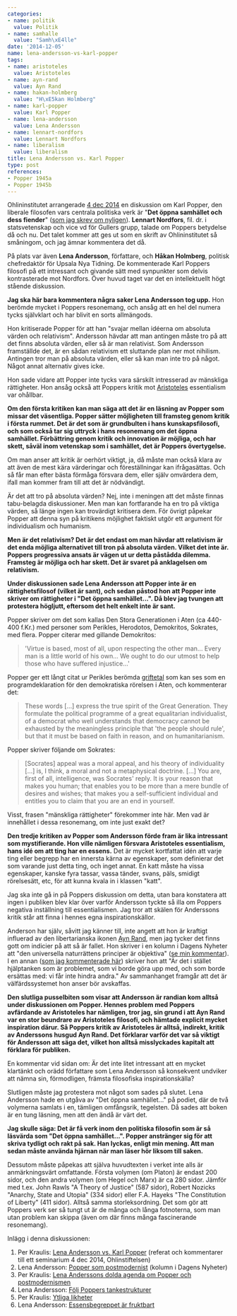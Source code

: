```yaml
---
categories:
- name: politik
  value: Politik
- name: samhalle
  value: "Samh\xE4lle"
date: '2014-12-05'
name: lena-andersson-vs-karl-popper
tags:
- name: aristoteles
  value: Aristoteles
- name: ayn-rand
  value: Ayn Rand
- name: hakan-holmberg
  value: "H\xE5kan Holmberg"
- name: karl-popper
  value: Karl Popper
- name: lena-andersson
  value: Lena Andersson
- name: lennart-nordfors
  value: Lennart Nordfors
- name: liberalism
  value: liberalism
title: Lena Andersson vs. Karl Popper
type: post
references:
- Popper 1945a
- Popper 1945b
---
```

Ohlininstitutet arrangerade [4 dec 2014](http://www.ohlininstitutet.se/2014/11/04/det-oppna-samhallet-och-dess-fiender-2015/) en diskussion om Karl Popper, den liberale filosofen vars centrala politiska verk är "**Det öppna samhället och dess fiender**" ([som jag skrev om nyligen](/2014/12/02/karl-popper-det-oppna-samhallet-och-dess-fiender/)). **Lennart Nordfors**, fil. dr. i statsvetenskap och vice vd för Gullers grupp, talade om Poppers betydelse då och nu. Det talet kommer att ges ut som en skrift av Ohlininstitutet så småningom, och jag ämnar kommentera det då.

På plats var även **Lena Andersson**, författare, och **Håkan Holmberg**, politisk chefredaktör för Upsala Nya Tidning. De kommenterade Karl Poppers filosofi på ett intressant och givande sätt med synpunkter som delvis kontrasterade mot Nordfors. Över huvud taget var det en intellektuellt högt stående diskussion.

**Jag ska här bara kommentera några saker Lena Andersson tog upp.** Hon berömde mycket i Poppers resonemang, och ansåg att en hel del numera tycks självklart och har blivit en sorts allmängods.

Hon kritiserade Popper för att han "svajar mellan idéerna om absoluta värden och relativism". Andersson hävdar att man antingen måste tro på att det finns absoluta värden, eller så är man relativist. Som Andersson framställde det, är en sådan relativism ett sluttande plan ner mot nihilism. Antingen tror man på absoluta värden, eller så kan man inte tro på något. Något annat alternativ gives icke.

Hon sade vidare att Popper inte tycks vara särskilt intresserad av mänskliga rättigheter. Hon ansåg också att Poppers kritik mot [Aristoteles](http://en.wikipedia.org/wiki/Aristotle) essentialism var ohållbar.

**Om den första kritiken kan man säga att det är en läsning av Popper som missar det väsentliga. Popper sätter möjligheten till framsteg genom kritik i första rummet. Det är det som är grundbulten i hans kunskapsfilosofi, och som också tar sig uttryck i hans resonemang om det öppna samhället. Förbättring genom kritik och innovation är möjliga, och har skett, såväl inom vetenskap som i samhället, det är Poppers övertygelse.**

Om man anser att kritik är oerhört viktigt, ja, då måste man också klara av att även de mest kära värderingar och föreställningar kan ifrågasättas. Och så får man efter bästa förmåga försvara dem, eller själv omvärdera dem, ifall man kommer fram till att det är nödvändigt.

Är det att tro på absoluta värden? Nej, inte i meningen att det måste finnas tabu-belagda diskussioner. Men man kan fortfarande ha en tro på viktiga värden, så länge ingen kan trovärdigt kritisera dem. För övrigt påpekar Popper att denna syn på kritikens möjlighet faktiskt utgör ett argument för individualism och humanism.

**Men är det relativism? Det är det endast om man hävdar att relativism är det enda möjliga alternativet till tron på absoluta värden. Vilket det inte är. Poppers progressiva ansats är vägen ut ur detta påstådda dilemma. Framsteg är möjliga och har skett. Det är svaret på anklagelsen om relativism.**

**Under diskussionen sade Lena Andersson att Popper inte är en rättighetsfilosof (vilket är sant), och sedan påstod hon att Popper inte skriver om rättigheter i "Det öppna samhället...". Då blev jag tvungen att protestera högljutt, eftersom det helt enkelt inte är sant.**

Popper skriver om det som kallas Den Stora Generationen i Aten (ca 440-400 f.Kr.) med personer som Perikles, Herodotos, Demokritos, Sokrates, med flera. Popper citerar med gillande Demokritos:

> 'Virtue is based, most of all, upon respecting the other man... Every man is a little world of his own... We ought to do our utmost to help those who have suffered injustice...'

Popper ger ett långt citat ur Perikles berömda [griftetal](http://en.wikipedia.org/wiki/Pericles%27_Funeral_Oration) som kan ses som en programdeklaration för den demokratiska rörelsen i Aten, och kommenterar det:

> These words [...] express the true spirit of the Great Generation. They formulate the political programme of a great equalitarian individualist, of a democrat who well understands that democracy cannot be exhausted by the meaningless principle that 'the people should rule', but that it must be based on faith in reason, and on humanitarianism.

Popper skriver följande om Sokrates:

> [Socrates] appeal was a moral appeal, and his theory of individuality [...] is, I think, a moral and not a metaphysical doctrine. [...] You are, first of all, intelligence, was Socrates' reply. It is your reason that makes you human; that enables you to be more than a mere bundle of desires and wishes; that makes you a self-sufficient individual and entitles you to claim that you are an end in yourself.

Visst, frasen "mänskliga rättigheter" förekommer inte här. Men vad är innehållet i dessa resonemang, om inte just exakt det?

**Den tredje kritiken av Popper som Andersson förde fram är lika intressant som mystifierande. Hon ville nämligen försvara Aristoteles essentialism, hans idé om att ting har en essens.** Det är mycket kortfattat idén att varje ting eller begrepp har en innersta kärna av egenskaper, som definierar det som varande just detta ting, och inget annat. En katt måste ha vissa egenskaper, kanske fyra tassar, vassa tänder, svans, päls, smidigt rörelsesätt, etc, för att kunna kvala in i klassen "katt".

Jag ska inte gå in på Poppers diskussion om detta, utan bara konstatera att ingen i publiken blev klar över varför Andersson tyckte så illa om Poppers negativa inställning till essentialismen. Jag tror att skälen för Anderssons kritik står att finna i hennes egna inspirationskällor.

Anderson har själv, såvitt jag känner till, inte angett att hon är kraftigt influerad av den libertarianska ikonen [Ayn Rand](http://en.wikipedia.org/wiki/Ayn_Rand), men jag tycker det finns gott om indicier på att så är fallet. Hon skriver i en kolumn i Dagens Nyheter att "den universella naturrättens principer är objektiva" ([se min kommentar](/2014/09/22/nej-fri-invandring-ar-ingen-mansklig-rattighet/)). I en annan ([som jag kommenterade här](/2013/12/15/lena-andersson-faller-i-extremistfallan/)) skriver hon att "Är det i stället hjälptanken som är problemet, som vi borde göra upp med, och som borde ersättas med: vi får inte hindra andra." Av sammanhanget framgår att det är välfärdssystemet hon anser bör avskaffas.

**Den slutliga pusselbiten som visar att Andersson är randian kom alltså under diskussionen om Popper. Hennes problem med Poppers avfärdande av Aristoteles har nämligen, tror jag, sin grund i att Ayn Rand var en stor beundrare av Aristoteles filosofi, och hämtade explicit mycket inspiration därur. Så Poppers kritik av Aristoteles är alltså, indirekt, kritik av Anderssons husgud Ayn Rand. Det förklarar varför det var så viktigt för Andersson att säga det, vilket hon alltså misslyckades kapitalt att förklara för publiken.**

En kommentar vid sidan om: Är det inte litet intressant att en mycket klartänkt och orädd författare som Lena Andersson så konsekvent undviker att nämna sin, förmodligen, främsta filosofiska inspirationskälla?

Slutligen måste jag protestera mot något som sades på slutet. Lena Andersson hade en utgåva av "Det öppna samhället..." på podiet, där de två volymerna samlats i en, tämligen omfångsrik, tegelsten. Då sades att boken är en tung läsning, men att den ändå är värt det.

**Jag skulle säga: Det är få verk inom den politiska filosofin som är så läsvärda som "Det öppna samhället...". Popper anstränger sig för att skriva tydligt och rakt på sak. Han lyckas, enligt min mening. Att man sedan måste använda hjärnan när man läser hör liksom till saken.**

Dessutom måste påpekas att själva huvudtexten i verket inte alls är anmärkningsvärt omfattande. Första volymen (om Platon) är endast 200 sidor, och den andra volymen (om Hegel och Marx) är ca 280 sidor. Jämför med t.ex. John Rawls "A Theory of Justice" (587 sidor), Robert Nozicks "Anarchy, State and Utopia" (334 sidor) eller F.A. Hayeks "The Constitution of Liberty" (411 sidor). Alltså samma storleksordning. Det som gör att Poppers verk ser så tungt ut är de många och långa fotnoterna, som man utan problem kan skippa (även om där finns många fascinerande resonemang).


Inlägg i denna diskussionen:

1. Per Kraulis: [Lena Andersson vs. Karl Popper](/2014/12/05/lena-andersson-vs-karl-popper/) (referat och kommentarer till ett seminarium 4 dec 2014, Ohlinstiftelsen)
2. Lena Andersson: [Popper som postmodernist](http://www.dn.se/ledare/kolumner/lena-andersson-popper-som-postmodernist/) (kolumn i Dagens Nyheter)
3. Per Kraulis: [Lena Anderssons dolda agenda om Popper och postmodernismen](/2015/01/04/lena-anderssons-dolda-agenda-om-popper-och-postmodernismen/)
4. Lena Andersson: [Följ Poppers tankestrukturer](/2015/01/07/lena-andersson-svarar-folj-poppers-tankestrukturer/)
5. Per Kraulis: [Ytliga likheter](/2015/01/08/svar-till-lena-andersson-ytliga-likheter/)
6. Lena Andersson: [Essensbegreppet är fruktbart](/2015/01/09/lena-andersson-avslutar-essensbegreppet-ar-fruktbart/)

